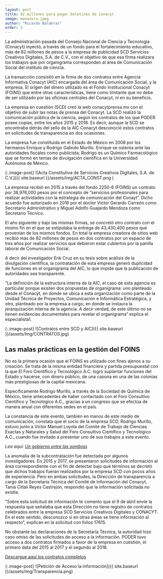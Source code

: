 ```yaml
---
layout: post 
title: 82 millones para pagar boletines de Conacyt
image: mananera.jpeg
author: "Ricardo Balderas"
order: 5
---
```


La administración pasada del Consejo Nacional de Ciencia y Tecnología (Conacyt) inyectó, a través de un fondo para el fortalecimiento educativo, más de 82 millones de pesos a la empresa de publicidad SCD Servicios Creativos Digitales, S.A. de C.V., con el objetivo de que esa firma realizara los trabajos que por organigrama corresponden al área de Comunicación Social del instituto de ciencia.

La transacción consistió en la firma de dos contratos entre Agencia Informativa Conacyt (AIC) encargada del área de Comunicación Social, y la empresa. El origen del dinero utilizado es el Fondo Institucional Conacyt (FOINS) que entre otras características, tiene como limitante que no debe de ser utilizado por las oficinas centrales del Conacyt, ni en su beneficio.

La empresa en cuestión (SCD) creó la web conacytprensa.mx con el objetivo de subir las notas de prensa del Conacyt. La SCD realizó la comunicación pública de la ciencia, según los contratos de los que PODER posee copias, entre los años 2015 y 2018. Es decir, aunque la SCD se encontraba detrás del sello de la AIC Conacyt desconoció estos contratos en solicitudes de transparencia en dos ocasiones. 

La empresa fue constituida en el Estado de México en 2008 por los hermanos Enrique y Rodrigo Galindo Murillo. Enrique se ostenta ante las autoridades fiscales como publicista; Rodrigo es un Químico Farmacológico que se formó en temas de divulgación científica en la Universidad Autónoma de México. 

{:.image-post}
![Acta Constitutiva de Servicios Creativos Digitales, S.A. de C.V.]({{ site.baseurl }}/assets/img/ACTA_CONST.png )

La empresa recibió en 2015 a través del fondo 2250-6 (FOINS) un contrato por 38,976,000 pesos por el concepto de “servicios profesionales para realizar actividades con la estrategia de comunicación del Conayt”. Dicho acuerdo fue autorizado en 2016 por el doctor Víctor Gerardo Carreón como Secretario Administrativo y Miguel Adolfo Guajardo Mendoza como Secretario Técnico. 

El año siguiente y bajo las mismas firmas, se concretó otro contrato con el mismo fin en el que se estipulaba la entrega de 43,430,400 pesos que provenían de los mismos fondos. En total la empresa creadora de sitios web recibió más de 82 millones de pesos en dos contratos por un espacio de tres años por realizar servicios que debieron estar cubiertos por la panilla laboral de Comunicación Social. 

A decir del investigador Erik Cruz en su tesis sobre análisis de la divulgación científica, la contratación de esta empresa generó duplicidad de funciones en el organigrama del AIC, lo que impide que la publicación de autoridades sea transparente. 

“La definición de la estructura interna de la AIC, el caso de esta agencia es particular porque existen dos propuestas de organigrama: uno planteado desde el Conacyt, en donde se ubica a esta organización como parte de la Unidad Técnica de Proyectos, Comunicación e Informática Estratégica, y otro, planteado por la empresa a cargo, en donde se instaura la jerarquización interna de la agencia. A decir verdad, de este último no se tienen evidencias documentales para revelar el organigrama” explica el especialista1.

{:.image-post}
![Contratos entre SCD y AIC]({{ site.baseurl }}/assets/img/CONTRATOS.jpg)

## Las malas prácticas en la gestión del FOINS

No es la primera ocasión que el FOINS es utilizado con fines ajenos a su creación. Se trata de la misma entidad financiera y partida presupuestal con la que El Foro Científico y Tecnológico A.C. logró suplantar funciones del Estado y hacerse, con dinero público, de una casona en una de las colonias más prestigiosas de la capital mexicana.

Específicamente Rodrigo Murillo, a través de la Sociedad de Química de México, tiene antecedentes de haber contactado con el Foro Consultivo Científico y Tecnológico A.C., gracias a un congreso que se efectúa de manera anual con diferentes sedes en el país. 

La constancia de este evento, también en manos de este medio de comunicación, constata que el socio de la empresa SCD, Rodrigo Murillo, estuvo junto a Víctor Manuel Loyola del Comité de Trabajo de Ciencias Exactas y Naturales y Salud del Foro Consultivo Científico y Tecnológico A.C., cuando fue invitado a presentar uno de sus trabajos a este evento. 

*Lea aquí: [Un gobierno entre las sombras](/2020/03/13/un-gobierno-entre-las-sombras.html)*

La anomalía de la subcontratación fue detectada por algunos investigadores. En 2015 y 2017, se presentaron solicitudes de información al área correspondiente con el fin de detectar bajo qué términos se decretó que dichos trabajos fueran realizados por la empresa SCD con pocos años de experiencia. Pero en ambas solicitudes, la Dirección de transparencia a cargo de la Secretaria Técnica del Comité de Información del Conacyt, Tania Citlali Reyes Castrejón, respondió que la información solicitada no existía.

“Sobre esta solicitud de información te comento que el 9 de abril envíe la respuesta que señalaba que esta Dirección no tiene registro de contratos celebrados entre la empresa SCD Servicios Creativos Digitales y CONACYT. En el este sentido, desconozco si en otras áreas se tiene información al respecto”, explican en la solicitud con folios 17615.

No obstante las declaraciones de la Secretaría Técnica, la autoridad hizo caso omiso de las solicitudes de acceso a la información. PODER tuvo acceso a dos contratos firmados a favor de la empresa en cuestión, el primero data del 2015 al 2017 y el segundo al 2018.

[Descargue aquí los contratos completos](https://share.mayfirst.org/s/zx8yPoNawR6Rd2C)

{:.image-post}
![Petición de Acceso la información]({{ site.baseurl }}/assets/img/Transparencia.png)
